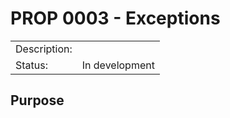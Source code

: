 # PROP 0003 - Exceptions

|                |                                           |
|:---------------|:------------------------------------------|
| Description:   |                                           |
| Status:        | In development                            |
 

## Purpose
 
